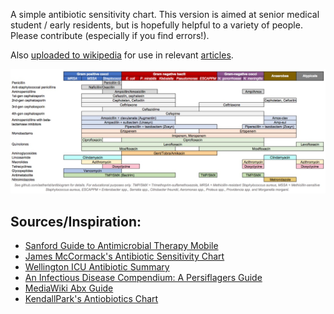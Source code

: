 A simple antibiotic sensitivity chart. This version is aimed at senior medical student / early residents, but is hopefully helpful to a variety of people. Please contribute (especially if you find errors!). 

Also [uploaded to wikipedia](https://commons.wikimedia.org/wiki/File:Antibiotics_coverage_diagram.jpg) for use in relevant [articles](https://en.wikipedia.org/wiki/Broad-spectrum_antibiotic). 

![antibiotic sensitivity chart](/antibiogram.jpg)

## Sources/Inspiration:
- [Sanford Guide to Antimicrobial Therapy Mobile](http://sanfordguide.com/)
- [James McCormack's Antibiotic Sensitivity Chart](http://therapeuticseducation.org/sites/therapeuticseducation.org/files/Antibiotic_Sensitivity_December_2015.pdf)
- [Wellington ICU Antibiotic Summary](http://wellingtonicu.com/Drug/PDF/Wellington%20ICU%20Antibiotic%20Summary.pdf)
- [An Infectious Disease Compendium: A Persiflagers Guide](http://pusware.com/testpus/index.html)
- [MediaWiki Abx Guide](http://mediwikis.com/wiki/index.php/Causative_Organisms_and_Antibiotics_Guide)
- [KendallPark's Antiobiotics Chart](https://www.reddit.com/r/medicalschool/comments/6lb7ae/antibiotics_sensitivity_chart_in_spreadsheet/)